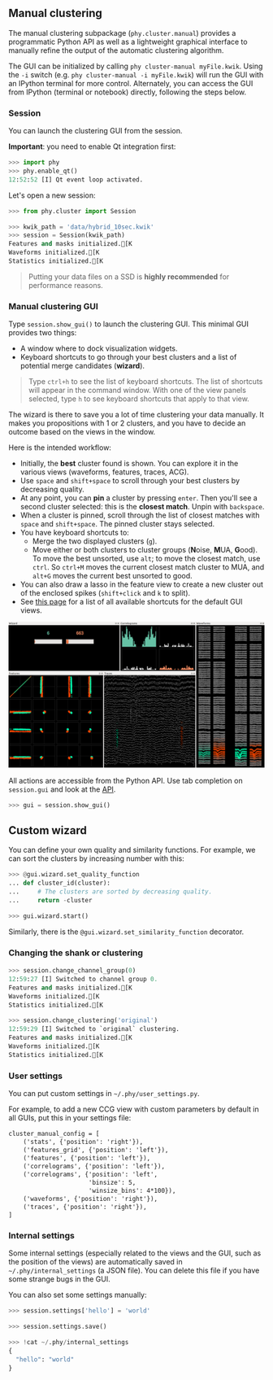 ## Manual clustering

The manual clustering subpackage (`phy.cluster.manual`) provides a programmatic Python API as well as a lightweight graphical interface to manually refine the output of the automatic clustering algorithm.

The GUI can be initialized by calling `phy cluster-manual myFile.kwik`. Using the `-i` switch (e.g. `phy cluster-manual -i myFile.kwik`) will run the GUI with an IPython terminal for more control. Alternately, you can access the GUI from IPython (terminal or notebook) directly, following the steps below. 

### Session

You can launch the clustering GUI from the session.

**Important**: you need to enable Qt integration first:

```python
>>> import phy
>>> phy.enable_qt()
12:52:52 [I] Qt event loop activated.
```

Let's open a new session:

```python
>>> from phy.cluster import Session
```

```python
>>> kwik_path = 'data/hybrid_10sec.kwik'
>>> session = Session(kwik_path)
Features and masks initialized.[K
Waveforms initialized.[K
Statistics initialized.[K
```

> Putting your data files on a SSD is **highly recommended** for performance reasons.

### Manual clustering GUI

Type `session.show_gui()` to launch the clustering GUI. This minimal GUI provides two things:

* A window where to dock visualization widgets.
* Keyboard shortcuts to go through your best clusters and a list of potential merge candidates (**wizard**).

> Type `ctrl+h` to see the list of keyboard shortcuts. The list of shortcuts will appear in the command window.
> With one of the view panels selected, type `h` to see keyboard shortcuts that apply to that view.

The wizard is there to save you a lot of time clustering your data manually. It makes you propositions with 1 or 2 clusters, and you have to decide an outcome based on the views in the window.

Here is the intended workflow:

* Initially, the **best** cluster found is shown. You can explore it in the various views (waveforms, features, traces, ACG).
* Use `space` and `shift+space` to scroll through your best clusters by decreasing quality.
* At any point, you can **pin** a cluster by pressing `enter`. Then you'll see a second cluster selected: this is the **closest match**. Unpin with `backspace`.
* When a cluster is pinned, scroll through the list of closest matches with `space` and `shift+space`. The pinned cluster stays selected.
* You have keyboard shortcuts to:
    * Merge the two displayed clusters (`g`).
    * Move either or both clusters to cluster groups (**N**oise, **M**UA, **G**ood). To move the best unsorted, use `alt`; to move the closest match, use `ctrl`. So `ctrl+M` moves the current closest match cluster to MUA, and `alt+G` moves the current best unsorted to good.
* You can also draw a lasso in the feature view to create a new cluster out of the enclosed spikes (`shift+click` and `k` to split).
* See [this page](https://github.com/kwikteam/phy-doc/blob/master/shortcutKeys.md) for a list of all available shortcuts for the default GUI views.

![Wizard GUI screenshot](images/cluster-manual-gui.png)

All actions are accessible from the Python API. Use tab completion on `session.gui` and look at the [API](https://github.com/kwikteam/phy-doc/blob/master/api.md#phyclustermanualclustermanualgui).

```python
>>> gui = session.show_gui()
```

## Custom wizard

You can define your own quality and similarity functions. For example, we can sort the clusters by increasing number with this:

```python
>>> @gui.wizard.set_quality_function
... def cluster_id(cluster):
...     # The clusters are sorted by decreasing quality.
...     return -cluster
```

```python
>>> gui.wizard.start()
```

Similarly, there is the `@gui.wizard.set_similarity_function` decorator.

### Changing the shank or clustering

```python
>>> session.change_channel_group(0)
12:59:27 [I] Switched to channel group 0.
Features and masks initialized.[K
Waveforms initialized.[K
Statistics initialized.[K
```

```python
>>> session.change_clustering('original')
12:59:29 [I] Switched to `original` clustering.
Features and masks initialized.[K
Waveforms initialized.[K
Statistics initialized.[K
```

### User settings

You can put custom settings in `~/.phy/user_settings.py`.

For example, to add a new CCG view with custom parameters by default in all GUIs, put this in your settings file:

```
cluster_manual_config = [
    ('stats', {'position': 'right'}),
    ('features_grid', {'position': 'left'}),
    ('features', {'position': 'left'}),
    ('correlograms', {'position': 'left'}),
    ('correlograms', {'position': 'left',
                      'binsize': 5,
                      'winsize_bins': 4*100}),
    ('waveforms', {'position': 'right'}),
    ('traces', {'position': 'right'}),
]
```

### Internal settings

Some internal settings (especially related to the views and the GUI, such as the position of the views) are automatically saved in `~/.phy/internal_settings` (a JSON file). You can delete this file if you have some strange bugs in the GUI.

You can also set some settings manually:

```python
>>> session.settings['hello'] = 'world'
```

```python
>>> session.settings.save()
```

```python
>>> !cat ~/.phy/internal_settings
{
  "hello": "world"
}
```
